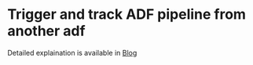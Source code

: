 # Trigger and track ADF pipeline from another adf

Detailed explaination is available in [Blog](https://medium.com/@rahul.madhani/how-to-trigger-and-track-the-adf-pipeline-from-another-adf-ca71fb9421d4)
